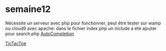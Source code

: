 # semaine12
Nécessite un serveur avec php pour fonctionner, peut être tester sur wamp ou cloud9 avec apache:
dans le fichier index.php un include a été ajouter pour search.php 
<a href ="https://htmlpreview.github.io/?https://github.com/Monobaffe/semaine12/blob/master/autocompletion/index.php" target="blank">AutoCompletion</a>


<a href ="https://htmlpreview.github.io/?https://github.com/Monobaffe/semaine12/blob/master/tictactoe/index.html" target="blank">TicTacToe</a>